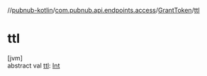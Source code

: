 //[pubnub-kotlin](../../../index.md)/[com.pubnub.api.endpoints.access](../index.md)/[GrantToken](index.md)/[ttl](ttl.md)

# ttl

[jvm]\
abstract val [ttl](ttl.md): [Int](https://kotlinlang.org/api/latest/jvm/stdlib/kotlin/-int/index.html)
